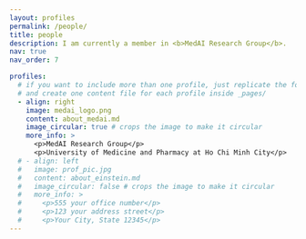 ```yaml
---
layout: profiles
permalink: /people/
title: people
description: I am currently a member in <b>MedAI Research Group</b>.
nav: true
nav_order: 7

profiles:
  # if you want to include more than one profile, just replicate the following block
  # and create one content file for each profile inside _pages/
  - align: right
    image: medai_logo.png
    content: about_medai.md
    image_circular: true # crops the image to make it circular
    more_info: >
      <p>MedAI Research Group</p>
      <p>University of Medicine and Pharmacy at Ho Chi Minh City</p>
  # - align: left
  #   image: prof_pic.jpg
  #   content: about_einstein.md
  #   image_circular: false # crops the image to make it circular
  #   more_info: >
  #     <p>555 your office number</p>
  #     <p>123 your address street</p>
  #     <p>Your City, State 12345</p>
---
```

